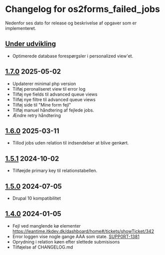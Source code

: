 # Changelog for os2forms_failed_jobs

Nedenfor ses dato for release og beskrivelse af opgaver som er implementeret.

## [Under udvikling]

* Optimerede database forespørgsler i personalized view'et.

## [1.7.0] 2025-05-02

* Updaterer minimal php version
* Tilføj peronaliseret view til error log
* Tilføj nye fields til advanced queue views
* Tilføj nye filtre til advanced queue views
* Tilføj side til "Mine form fejl"
* Tilføj manuel håndtering af fejlede jobs.
* Ændre retry håndtering

## [1.6.0] 2025-03-11

* Tillod jobs uden relation til indsendelser at blive genkørt.

## [1.5.1] 2024-10-02

* Tilføejde primary key til relationstabellen.

## [1.5.0] 2024-07-05

* Drupal 10 kompatibilitet

## [1.4.0] 2024-01-05

* Fejl ved manglende kø elementer https://leantime.itkdev.dk/dashboard/home#/tickets/showTicket/342
* Error loggen vise nogle gange AAA som state. [SUPP0RT-1381](https://jira.itkdev.dk/browse/SUPP0RT-1381)
* Oprydning i relation køen efter slettede submisisons
* Tilføjelse af CHANGELOG.md

[Under udvikling]: https://github.com/itk-dev/os2forms_failed_jobs/compare/1.7.0...HEAD
[1.7.0]: https://github.com/itk-dev/os2forms_failed_jobs/compare/1.6.0...1.7.0
[1.6.0]: https://github.com/itk-dev/os2forms_failed_jobs/compare/1.5.1...1.6.0
[1.5.1]: https://github.com/itk-dev/os2forms_failed_jobs/compare/1.5.0...1.5.1
[1.5.0]: https://github.com/itk-dev/os2forms_failed_jobs/compare/1.4.0...1.5.0
[1.4.0]: https://github.com/itk-dev/os2forms_failed_jobs/compare/1.3.2...1.4.0

